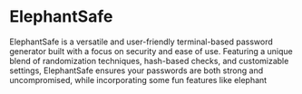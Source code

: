# ElephantSafe
ElephantSafe is a versatile and user-friendly terminal-based password generator built with a focus on security and ease of use. Featuring a unique blend of randomization techniques, hash-based checks, and customizable settings, ElephantSafe ensures your passwords are both strong and uncompromised, while incorporating some fun features like elephant
